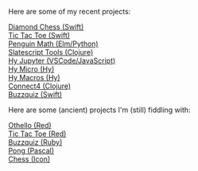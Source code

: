 Here are some of my recent projects:

<a href="/diamondchess">Diamond Chess (Swift)</a>
<br><a href="/tictactoe">Tic Tac Toe (Swift)</a>
<br><a href="/penguinmath">Penguin Math (Elm/Python)</a>
<br>
<a href="/slatescript-tools">Slatescript Tools (Clojure)</a>
<br>
<a href="/hy-jupyter">Hy Jupyter (VSCode/JavaScript)</a>
<br>
<a href="/hy-micro">Hy Micro (Hy)</a>
<br>
<a href="/hy-macros">Hy Macros (Hy)</a>
<br>
<a href="/connect4">Connect4 (Clojure)</a>
<br><a href="/buzzquiz">Buzzquiz (Swift)</a>
<br>

Here are some (ancient) projects I'm (still) fiddling with:

<a href="/othello">Othello (Red)</a>
<br>
<a href="/tictactoe-red">Tic Tac Toe (Red)</a>
<br>
<a href="/buzzquizrb">Buzzquiz (Ruby)</a>
<br><a href="/pong">Pong (Pascal)</a>
<br>
<a href="/chess">Chess (Icon)</a>